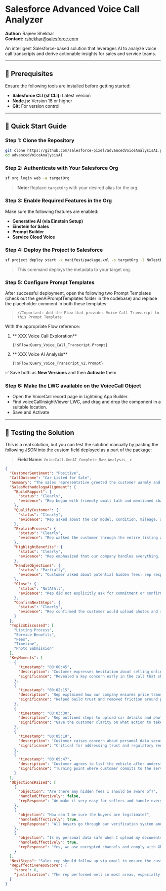 # Salesforce Advanced Voice Call Analyzer

**Author:** Rajeev Shekhar  
**Contact:** rshekhar@salesforce.com

An intelligent Salesforce-based solution that leverages AI to analyze voice call transcripts and derive actionable insights for sales and service teams.

---

## 🚀 Prerequisites

Ensure the following tools are installed before getting started:

- **Salesforce CLI (sf CLI):** Latest version  
- **Node.js:** Version 18 or higher  
- **Git:** For version control  

---

## 🧭 Quick Start Guide

### Step 1: Clone the Repository

```bash
git clone https://github.com/salesforce-pixel/advancedVoiceAnalysisAI.git
cd advancedVoiceAnalysisAI
```

### Step 2: Authenticate with Your Salesforce Org

```bash
sf org login web -a targetOrg
```

> **Note:** Replace `targetOrg` with your desired alias for the org.

### Step 3: Enable Required Features in the Org

Make sure the following features are enabled:

- **Generative AI (via Einstein Setup)**
- **Einstein for Sales**
- **Prompt Builder**
- **Service Cloud Voice**

### Step 4: Deploy the Project to Salesforce

```bash
sf project deploy start -x manifest/package.xml -o targetOrg -l NoTestRun
```

> This command deploys the metadata to your target org.

### Step 5: Configure Prompt Templates

After successful deployment, open the following two Prompt Templates (check out the genAiPromptTemplates folder in the codebase) and replace the placeholder comment in both these templates:

> `//Important: Add the Flow that provides Voice Call Transcript to this Prompt Template`

With the appropriate Flow reference:

1. ** XXX Voice Call Exploration**
   ```text
   {!$Flow:Query_Voice_Call_Transcript.Prompt}
   ```

2. ** XXX Voice AI Analysis**
   ```text
   {!$Flow:Query_Voice_Transcript_v2.Prompt}
   ```

✅ Save both as **New Versions** and then **Activate** them.

### Step 6: Make the LWC available on the VoiceCall Object
* Open the VoiceCall record page in Lightning App Builder.
* Find voiceCallInsightViewer LWC, and drag and drop the component in a suitable location.
* Save and Activate

---

## 🧪 Testing the Solution

This is a real solution, but you can test the solution manually by pasting the following JSON into the custom field deployed as a part of the package:

> **Field Name:** `VoiceCall.GenAI_Complete_Raw_Analysis__c`

```json
{
  "CustomerSentiment": "Positive",
  "CallOutcome": "Car Listed for Sale",
  "Summary": "The sales representative greeted the customer warmly and quickly established rapport. They qualified the customer's needs and explained the listing process clearly. The customer showed interest and agreed to list their car by the end of the call.",
  "SalesMethodologyAlignment": {
    "BuildRapport": {
      "status": "Clearly",
      "evidence": "Rep began with friendly small talk and mentioned shared interests in electric vehicles."
    },
    "QualifyCustomer": {
      "status": "Clearly",
      "evidence": "Rep asked about the car model, condition, mileage, and the reason for selling."
    },
    "ExplainProcess": {
      "status": "Clearly",
      "evidence": "Rep walked the customer through the entire listing and selling process step-by-step."
    },
    "HighlightBenefits": {
      "status": "Clearly",
      "evidence": "Rep emphasized that our company handles everything, including buyer communication and payment."
    },
    "HandleObjections": {
      "status": "Partially",
      "evidence": "Customer asked about potential hidden fees; rep responded but did not mention the service fee clearly."
    },
    "Close": {
      "status": "NotAtAll",
      "evidence": "Rep did not explicitly ask for commitment or confirm the listing during the call."
    },
    "ConfirmNextSteps": {
      "status": "Clearly",
      "evidence": "Rep confirmed the customer would upload photos and receive a confirmation email within an hour."
    }
  },
  "TopicsDiscussed": [
    "Listing Process",
    "Service Benefits",
    "Fees",
    "Timeline",
    "Photo Submission"
  ],
  "KeyMoments": [
    {
      "timestamp": "00:00:45",
      "description": "Customer expresses hesitation about selling online.",
      "significance": "Revealed a key concern early in the call that shaped the rest of the discussion."
    },
    {
      "timestamp": "00:02:15",
      "description": "Rep explained how our company ensures price transparency.",
      "significance": "Helped build trust and removed friction around pricing concerns."
    },
    {
      "timestamp": "00:03:30",
      "description": "Rep outlined steps to upload car details and photos.",
      "significance": "Gave the customer clarity on what action to take immediately after the call."
    },
    {
      "timestamp": "00:05:10",
      "description": "Customer raises concern about personal data security.",
      "significance": "Critical for addressing trust and regulatory requirements."
    },
    {
      "timestamp": "00:05:47",
      "description": "Customer agrees to list the vehicle after understanding the process.",
      "significance": "Turning point where customer commits to the service."
    }
  ],
  "ObjectionsRaised": [
    {
      "objection": "Are there any hidden fees I should be aware of?",
      "handledEffectively": false,
      "repResponse": "We make it very easy for sellers and handle everything on your behalf."
    },
    {
      "objection": "How can I be sure the buyers are legitimate?",
      "handledEffectively": true,
      "repResponse": "All buyers go through our verification system and payments are secured by our company."
    },
    {
      "objection": "Is my personal data safe when I upload my documents?",
      "handledEffectively": true,
      "repResponse": "Yes, we use encrypted channels and comply with GDPR to protect all user information."
    }
  ],
  "NextSteps": "Sales rep should follow up via email to ensure the customer submits the vehicle photos and assist if needed.",
  "RepEffectivenessScore": {
    "score": 8,
    "justification": "The rep performed well in most areas, especially in explaining the process and building rapport. However, they failed to clearly close the call with a commitment."
  }
}
```
